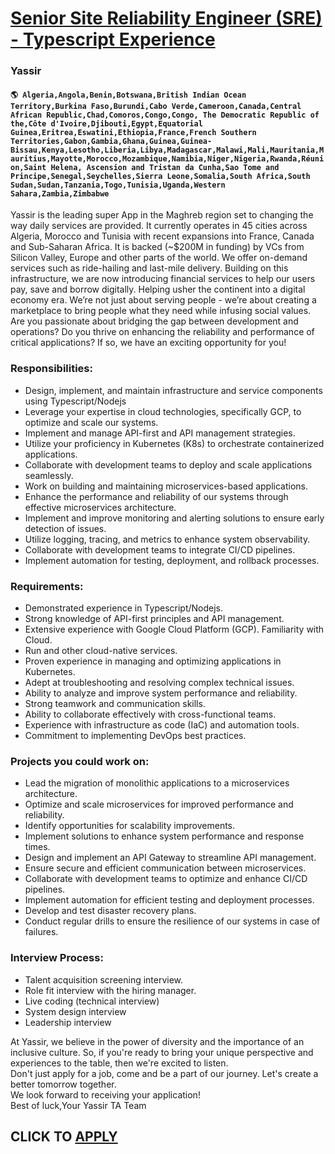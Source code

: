 # [Senior Site Reliability Engineer (SRE) - Typescript Experience](https://www.remotewlb.com/apply/senior-site-reliability-engineer-sre-typescript-experience-80412)  
### Yassir  
#### `🌎 Algeria,Angola,Benin,Botswana,British Indian Ocean Territory,Burkina Faso,Burundi,Cabo Verde,Cameroon,Canada,Central African Republic,Chad,Comoros,Congo,Congo, The Democratic Republic of the,Côte d'Ivoire,Djibouti,Egypt,Equatorial Guinea,Eritrea,Eswatini,Ethiopia,France,French Southern Territories,Gabon,Gambia,Ghana,Guinea,Guinea-Bissau,Kenya,Lesotho,Liberia,Libya,Madagascar,Malawi,Mali,Mauritania,Mauritius,Mayotte,Morocco,Mozambique,Namibia,Niger,Nigeria,Rwanda,Réunion,Saint Helena, Ascension and Tristan da Cunha,Sao Tome and Principe,Senegal,Seychelles,Sierra Leone,Somalia,South Africa,South Sudan,Sudan,Tanzania,Togo,Tunisia,Uganda,Western Sahara,Zambia,Zimbabwe`  
Yassir is the leading super App in the Maghreb region set to changing the way daily services are provided. It currently operates in 45 cities across Algeria, Morocco and Tunisia with recent expansions into France, Canada and Sub-Saharan Africa. It is backed (~$200M in funding) by VCs from Silicon Valley, Europe and other parts of the world. We offer on-demand services such as ride-hailing and last-mile delivery. Building on this infrastructure, we are now introducing financial services to help our users pay, save and borrow digitally. Helping usher the continent into a digital economy era. We’re not just about serving people - we’re about creating a marketplace to bring people what they need while infusing social values.  
Are you passionate about bridging the gap between development and operations? Do you thrive on enhancing the reliability and performance of critical applications? If so, we have an exciting opportunity for you!

### Responsibilities:

  * Design, implement, and maintain infrastructure and service components using Typescript/Nodejs
  * Leverage your expertise in cloud technologies, specifically GCP, to optimize and scale our systems.
  * Implement and manage API-first and API management strategies.
  * Utilize your proficiency in Kubernetes (K8s) to orchestrate containerized applications.
  * Collaborate with development teams to deploy and scale applications seamlessly.
  * Work on building and maintaining microservices-based applications.
  * Enhance the performance and reliability of our systems through effective microservices architecture.
  * Implement and improve monitoring and alerting solutions to ensure early detection of issues.
  * Utilize logging, tracing, and metrics to enhance system observability.
  * Collaborate with development teams to integrate CI/CD pipelines.
  * Implement automation for testing, deployment, and rollback processes.

### Requirements:

  * Demonstrated experience in Typescript/Nodejs.
  * Strong knowledge of API-first principles and API management.
  * Extensive experience with Google Cloud Platform (GCP). Familiarity with Cloud.
  * Run and other cloud-native services.
  * Proven experience in managing and optimizing applications in Kubernetes.
  * Adept at troubleshooting and resolving complex technical issues.
  * Ability to analyze and improve system performance and reliability.
  * Strong teamwork and communication skills.
  * Ability to collaborate effectively with cross-functional teams.
  * Experience with infrastructure as code (IaC) and automation tools.
  * Commitment to implementing DevOps best practices.

### Projects you could work on:

  * Lead the migration of monolithic applications to a microservices architecture.
  * Optimize and scale microservices for improved performance and reliability.
  * Identify opportunities for scalability improvements.
  * Implement solutions to enhance system performance and response times.
  * Design and implement an API Gateway to streamline API management.
  * Ensure secure and efficient communication between microservices.
  * Collaborate with development teams to optimize and enhance CI/CD pipelines.
  * Implement automation for efficient testing and deployment processes.
  * Develop and test disaster recovery plans.
  * Conduct regular drills to ensure the resilience of our systems in case of failures.

### Interview Process:

  * Talent acquisition screening interview.
  * Role fit interview with the hiring manager.
  * Live coding (technical interview)
  * System design interview
  * Leadership interview

At Yassir, we believe in the power of diversity and the importance of an inclusive culture. So, if you're ready to bring your unique perspective and experiences to the table, then we're excited to listen.  
Don't just apply for a job, come and be a part of our journey. Let's create a better tomorrow together.  
We look forward to receiving your application!  
Best of luck,Your Yassir TA Team  
  
  
## CLICK TO [APPLY](https://www.remotewlb.com/apply/senior-site-reliability-engineer-sre-typescript-experience-80412)

